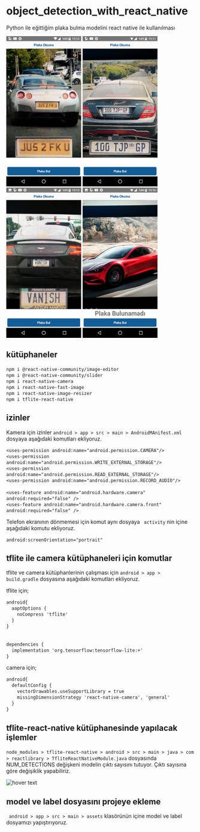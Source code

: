 # object_detection_with_react_native
Python ile eğittiğim plaka bulma modelini react native ile kullanılması

<div class="row">
  <img src="https://raw.githubusercontent.com/mecitsezginn/object_detection_with_react_native/main/foto/1.jpeg" width="200" title="hover text">
  <img src="https://raw.githubusercontent.com/mecitsezginn/object_detection_with_react_native/main/foto/2.jpeg" width="200" title="hover text">
  <img src="https://raw.githubusercontent.com/mecitsezginn/object_detection_with_react_native/main/foto/3.jpeg" width="200" title="hover text">
  <img src="https://raw.githubusercontent.com/mecitsezginn/object_detection_with_react_native/main/foto/4.jpeg" width="200" title="hover text">
</div>


## kütüphaneler
```
npm i @react-native-community/image-editor
npm i @react-native-community/slider
npm i react-native-camera
npm i react-native-fast-image
npm i react-native-image-resizer
npm i tflite-react-native
```

## izinler
Kamera için izinler ```android > app > src > main > AndroidMAnifest.xml``` dosyaya aşağıdaki komutları ekliyoruz.

```
<uses-permission android:name="android.permission.CAMERA"/>
<uses-permission android:name="android.permission.WRITE_EXTERNAL_STORAGE"/>
<uses-permission android:name="android.permission.READ_EXTERNAL_STORAGE"/>
<uses-permission android:name="android.permission.RECORD_AUDIO"/>

<uses-feature android:name="android.hardware.camera" android:required="false" />
<uses-feature android:name="android.hardware.camera.front" android:required="false" />
```

Telefon ekranının dönmemesi için komut aynı dosyaya ``` activity``` nin içine aşağıdaki komutu ekliyoruz.
```
android:screenOrientation="portrait"
```

## tflite ile camera kütüphaneleri için komutlar
tflite ve camera kütüphanlerinin çalışması için ```android > app > build.gradle``` dosyasına aşağıdaki komutları ekliyoruz.

tflite için;
```
android{
  aaptOptions {
    noCompress 'tflite'
  }
}


dependencies {
  implementation 'org.tensorflow:tensorflow-lite:+'
}
```

camera için;
```
android{
  defaultConfig {
    vectorDrawables.useSupportLibrary = true
    missingDimensionStrategy 'react-native-camera', 'general'
  }
}
```

## tflite-react-native kütüphanesinde yapılacak işlemler
```node_modules > tflite-react-native > android > src > main > java > com > reactlibrary > TfliteReactNativeModule.java```
dosyasında NUM_DETECTIONS değişkeni modelin çıktı sayısını tutuyor. Çıktı sayısına göre değişiklik yapabiliriz.

<img src="https://raw.githubusercontent.com/mecitsezginn/object_detection_with_react_native/main/foto/output.png" width="500" title="hover text">

## model ve label dosyasını projeye ekleme
``` android > app > src > main > assets``` klasörünün içine model ve label dosyamızı yapıştırıyoruz.

